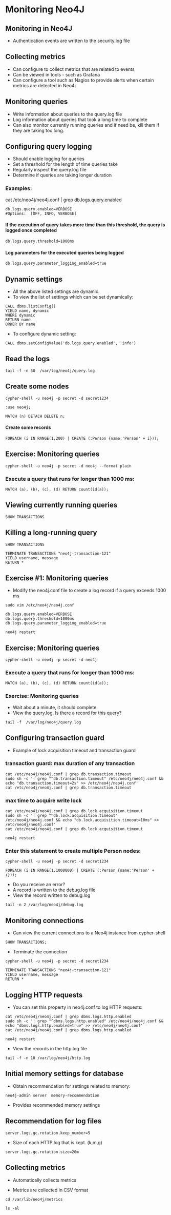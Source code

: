# Monitoring Neo4J

## Monitoring in Neo4J
- Authentication events are written to the security.log file

## Collecting metrics
- Can configure to collect metrics that are related to events
- Can be viewed in tools - such as Grafana
- Can configure a tool such as Nagios to provide alerts when certain metrics are detected in Neo4j

## Monitoring queries
- Write information about queries to the query.log file
- Log information about queries that took a long time to complete
- Can also monitor currently running queries and if need be, kill them if they are taking too long.


## Configuring query logging
- Should enable logging for queries
- Set a threshold for the length of time queries take
- Regularly inspect the query.log file
- Determine if queries are taking longer duration

### Examples:
cat /etc/neo4j/neo4j.conf | grep db.logs.query.enabled

```
db.logs.query.enabled=VERBOSE
#Options:  [OFF, INFO, VERBOSE]
```

#### If the execution of query takes more time than this threshold, the query is logged once completed
```
db.logs.query.threshold=1000ms
```


#### Log parameters for the executed queries being logged
```
db.logs.query.parameter_logging_enabled=true
```


## Dynamic settings
- All the above listed settings are dynamic.
- To view the list of settings which can be set dynamically:
```
CALL dbms.listConfig()
YIELD name, dynamic
WHERE dynamic
RETURN name
ORDER BY name
```

- To configure dynamic setting:
```
CALL dbms.setConfigValue('db.logs.query.enabled', 'info')
```

## Read the logs
```
tail -f -n 50  /var/log/neo4j/query.log
```

## Create some nodes
```
cypher-shell -u neo4j -p secret -d secret1234
```

```
:use neo4j;
```

```
MATCH (n) DETACH DELETE n;
```

#### Create some records
```
FOREACH (i IN RANGE(1,200) | CREATE (:Person {name:'Person' + i}));
```

## Exercise: Monitoring queries
```
cypher-shell -u neo4j -p secret -d neo4j --format plain
```

### Execute a query that runs for longer than 1000 ms:
```
MATCH (a), (b), (c), (d) RETURN count(id(a));
```

## Viewing currently running queries
```
SHOW TRANSACTIONS
```

## Killing a long-running query
```
SHOW TRANSACTIONS
```

```
TERMINATE TRANSACTIONS "neo4j-transaction-121"
YIELD username, message
RETURN *
```

## Exercise #1: Monitoring queries
- Modify the neo4j.conf file to create a log record if a query exceeds 1000 ms


```
sudo vim /etc/neo4j/neo4j.conf
```

```
db.logs.query.enabled=VERBOSE
db.logs.query.threshold=1000ms
db.logs.query.parameter_logging_enabled=true
```

```
neo4j restart
```


## Exercise: Monitoring queries
```
cypher-shell -u neo4j -p secret -d neo4j
```


### Execute a query that runs for longer than 1000 ms:
```
MATCH (a), (b), (c), (d) RETURN count(id(a));
```

### Exercise: Monitoring queries

- Wait about a minute, it should complete.
- View the query.log. Is there a record for this query?

```
tail -f  /var/log/neo4j/query.log
```


## Configuring transaction guard
- Example of lock acquisition timeout and transaction guard

### transaction guard: max duration of any transaction
```
cat /etc/neo4j/neo4j.conf | grep db.transaction.timeout
sudo sh -c '! grep "^db.transaction.timeout" /etc/neo4j/neo4j.conf && echo "db.transaction.timeout=2s" >> /etc/neo4j/neo4j.conf'
cat /etc/neo4j/neo4j.conf | grep db.transaction.timeout
```

### max time to acquire write lock
```
cat /etc/neo4j/neo4j.conf | grep db.lock.acquisition.timeout
sudo sh -c '! grep "^db.lock.acquisition.timeout" /etc/neo4j/neo4j.conf && echo "db.lock.acquisition.timeout=10ms" >> /etc/neo4j/neo4j.conf'
cat /etc/neo4j/neo4j.conf | grep db.lock.acquisition.timeout
```

```
neo4j restart
```

### Enter this statement to create multiple Person nodes:
```
cypher-shell -u neo4j -p secret -d secret1234
```

```
FOREACH (i IN RANGE(1,1000000) | CREATE (:Person {name:'Person' + i}));
```

- Do you receive an error?
- A record is written to the debug.log file
- View the record written to debug.log
```
tail -n 2 /var/log/neo4j/debug.log
```

## Monitoring connections
- Can view the current connections to a Neo4j instance from cypher-shell

```
SHOW TRANSACTIONS;
```

- Terminate the connection
```
cypher-shell -u neo4j -p secret -d secret1234
```


```
TERMINATE TRANSACTIONS "neo4j-transaction-121"
YIELD username, message
RETURN *
```

## Logging HTTP requests
- You can set this property in neo4j.conf to log HTTP requests:
```
cat /etc/neo4j/neo4j.conf | grep dbms.logs.http.enabled
sudo sh -c '! grep "^dbms.logs.http.enabled" /etc/neo4j/neo4j.conf && echo "dbms.logs.http.enabled=true" >> /etc/neo4j/neo4j.conf'
cat /etc/neo4j/neo4j.conf | grep dbms.logs.http.enabled
```

```
neo4j restart
```


- View the records in the http.log file
```
tail -f -n 10 /var/log/neo4j/http.log
```

## Initial memory settings for database
- Obtain recommendation for settings related to memory:
```
neo4j-admin server  memory-recommendation
```

- Provides recommended memory settings


## Recommendation for log files
```
server.logs.gc.rotation.keep_number=5
```
- Size of each HTTP log that is kept. (k,m,g)
```
server.logs.gc.rotation.size=20m
```

## Collecting metrics
- Automatically collects metrics

- Metrics are collected in CSV format
```
cd /var/lib/neo4j/metrics
```

```
ls -al
```
